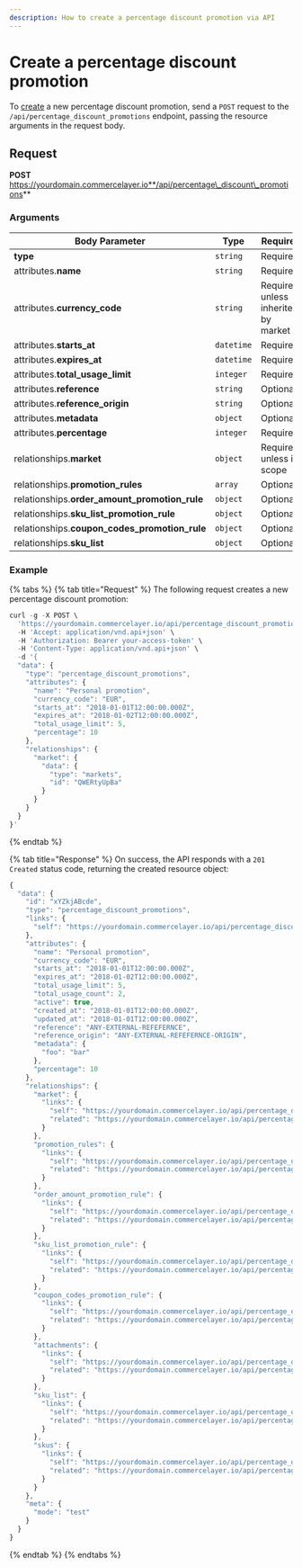 ```yaml
---
description: How to create a percentage discount promotion via API
---
```


# Create a percentage discount promotion

To [create](https://docs.commercelayer.io/developers/creating-resources) a new percentage discount promotion, send a `POST` request to the `/api/percentage_discount_promotions` endpoint, passing the resource arguments in the request body.

## Request

**POST** https://yourdomain.commercelayer.io**/api/percentage\_discount\_promotions**

### Arguments

| Body Parameter                                   | Type       | Required                             |
| ------------------------------------------------ | ---------- | ------------------------------------ |
| **type**                                         | `string`   | Required                             |
| attributes.**name**                              | `string`   | Required                             |
| attributes.**currency\_code**                    | `string`   | Required, unless inherited by market |
| attributes.**starts\_at**                        | `datetime` | Required                             |
| attributes.**expires\_at**                       | `datetime` | Required                             |
| attributes.**total\_usage\_limit**               | `integer`  | Required                             |
| attributes.**reference**                         | `string`   | Optional                             |
| attributes.**reference\_origin**                 | `string`   | Optional                             |
| attributes.**metadata**                          | `object`   | Optional                             |
| attributes.**percentage**                        | `integer`  | Required                             |
| relationships.**market**                         | `object`   | Required, unless in scope            |
| relationships.**promotion\_rules**               | `array`    | Optional                             |
| relationships.**order\_amount\_promotion\_rule** | `object`   | Optional                             |
| relationships.**sku\_list\_promotion\_rule**     | `object`   | Optional                             |
| relationships.**coupon\_codes\_promotion\_rule** | `object`   | Optional                             |
| relationships.**sku\_list**                      | `object`   | Optional                             |

### Example

{% tabs %}
{% tab title="Request" %}
The following request creates a new percentage discount promotion:

```javascript
curl -g -X POST \
  'https://yourdomain.commercelayer.io/api/percentage_discount_promotions' \
  -H 'Accept: application/vnd.api+json' \
  -H 'Authorization: Bearer your-access-token' \
  -H 'Content-Type: application/vnd.api+json' \
  -d '{
  "data": {
    "type": "percentage_discount_promotions",
    "attributes": {
      "name": "Personal promotion",
      "currency_code": "EUR",
      "starts_at": "2018-01-01T12:00:00.000Z",
      "expires_at": "2018-01-02T12:00:00.000Z",
      "total_usage_limit": 5,
      "percentage": 10
    },
    "relationships": {
      "market": {
        "data": {
          "type": "markets",
          "id": "QWERtyUpBa"
        }
      }
    }
  }
}'
```
{% endtab %}

{% tab title="Response" %}
On success, the API responds with a `201 Created` status code, returning the created resource object:

```javascript
{
  "data": {
    "id": "xYZkjABcde",
    "type": "percentage_discount_promotions",
    "links": {
      "self": "https://yourdomain.commercelayer.io/api/percentage_discount_promotions/xYZkjABcde"
    },
    "attributes": {
      "name": "Personal promotion",
      "currency_code": "EUR",
      "starts_at": "2018-01-01T12:00:00.000Z",
      "expires_at": "2018-01-02T12:00:00.000Z",
      "total_usage_limit": 5,
      "total_usage_count": 2,
      "active": true,
      "created_at": "2018-01-01T12:00:00.000Z",
      "updated_at": "2018-01-01T12:00:00.000Z",
      "reference": "ANY-EXTERNAL-REFEFERNCE",
      "reference_origin": "ANY-EXTERNAL-REFEFERNCE-ORIGIN",
      "metadata": {
        "foo": "bar"
      },
      "percentage": 10
    },
    "relationships": {
      "market": {
        "links": {
          "self": "https://yourdomain.commercelayer.io/api/percentage_discount_promotions/xYZkjABcde/relationships/market",
          "related": "https://yourdomain.commercelayer.io/api/percentage_discount_promotions/xYZkjABcde/market"
        }
      },
      "promotion_rules": {
        "links": {
          "self": "https://yourdomain.commercelayer.io/api/percentage_discount_promotions/xYZkjABcde/relationships/promotion_rules",
          "related": "https://yourdomain.commercelayer.io/api/percentage_discount_promotions/xYZkjABcde/promotion_rules"
        }
      },
      "order_amount_promotion_rule": {
        "links": {
          "self": "https://yourdomain.commercelayer.io/api/percentage_discount_promotions/xYZkjABcde/relationships/order_amount_promotion_rule",
          "related": "https://yourdomain.commercelayer.io/api/percentage_discount_promotions/xYZkjABcde/order_amount_promotion_rule"
        }
      },
      "sku_list_promotion_rule": {
        "links": {
          "self": "https://yourdomain.commercelayer.io/api/percentage_discount_promotions/xYZkjABcde/relationships/sku_list_promotion_rule",
          "related": "https://yourdomain.commercelayer.io/api/percentage_discount_promotions/xYZkjABcde/sku_list_promotion_rule"
        }
      },
      "coupon_codes_promotion_rule": {
        "links": {
          "self": "https://yourdomain.commercelayer.io/api/percentage_discount_promotions/xYZkjABcde/relationships/coupon_codes_promotion_rule",
          "related": "https://yourdomain.commercelayer.io/api/percentage_discount_promotions/xYZkjABcde/coupon_codes_promotion_rule"
        }
      },
      "attachments": {
        "links": {
          "self": "https://yourdomain.commercelayer.io/api/percentage_discount_promotions/xYZkjABcde/relationships/attachments",
          "related": "https://yourdomain.commercelayer.io/api/percentage_discount_promotions/xYZkjABcde/attachments"
        }
      },
      "sku_list": {
        "links": {
          "self": "https://yourdomain.commercelayer.io/api/percentage_discount_promotions/xYZkjABcde/relationships/sku_list",
          "related": "https://yourdomain.commercelayer.io/api/percentage_discount_promotions/xYZkjABcde/sku_list"
        }
      },
      "skus": {
        "links": {
          "self": "https://yourdomain.commercelayer.io/api/percentage_discount_promotions/xYZkjABcde/relationships/skus",
          "related": "https://yourdomain.commercelayer.io/api/percentage_discount_promotions/xYZkjABcde/skus"
        }
      }
    },
    "meta": {
      "mode": "test"
    }
  }
}
```
{% endtab %}
{% endtabs %}
